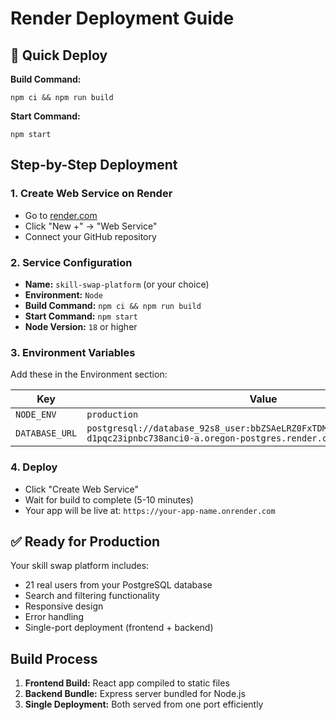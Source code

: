 # Render Deployment Guide

## 🚀 Quick Deploy

**Build Command:**
```
npm ci && npm run build
```

**Start Command:**
```
npm start
```

## Step-by-Step Deployment

### 1. Create Web Service on Render
- Go to [render.com](https://render.com)
- Click "New +" → "Web Service"
- Connect your GitHub repository

### 2. Service Configuration
- **Name:** `skill-swap-platform` (or your choice)
- **Environment:** `Node`
- **Build Command:** `npm ci && npm run build`
- **Start Command:** `npm start`
- **Node Version:** `18` or higher

### 3. Environment Variables
Add these in the Environment section:

| Key | Value |
|-----|-------|
| `NODE_ENV` | `production` |
| `DATABASE_URL` | `postgresql://database_92s8_user:bbZSAeLRZ0FxTDM0V64Izx1pX1gQmBQ6@dpg-d1pqc23ipnbc738anci0-a.oregon-postgres.render.com/database_92s8` |

### 4. Deploy
- Click "Create Web Service"
- Wait for build to complete (5-10 minutes)
- Your app will be live at: `https://your-app-name.onrender.com`

## ✅ Ready for Production

Your skill swap platform includes:
- 21 real users from your PostgreSQL database
- Search and filtering functionality
- Responsive design
- Error handling
- Single-port deployment (frontend + backend)

## Build Process

1. **Frontend Build:** React app compiled to static files
2. **Backend Bundle:** Express server bundled for Node.js
3. **Single Deployment:** Both served from one port efficiently